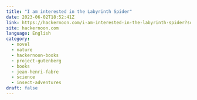 ```yaml
---
title: "I am interested in the Labyrinth Spider"
date: 2023-06-02T18:52:41Z
link: https://hackernoon.com/i-am-interested-in-the-labyrinth-spider?source=rss&utm_medium=RSS&utm_source=news.12bit.vn
site: hackernoon.com
language: English
category:
  - novel
  - nature
  - hackernoon-books
  - project-gutenberg
  - books
  - jean-henri-fabre
  - science
  - insect-adventures
draft: false
---
```

